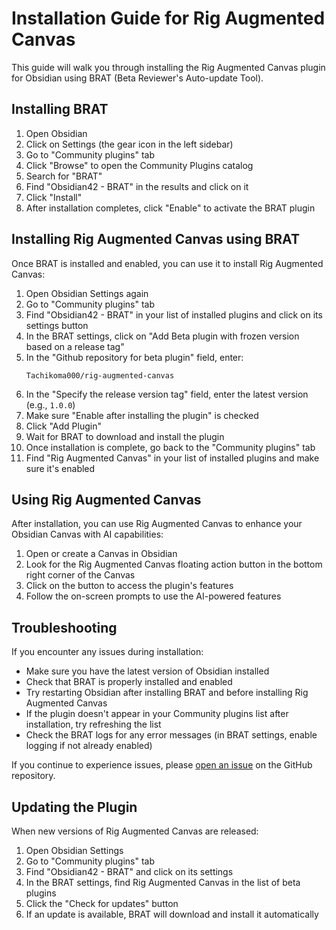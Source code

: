 # Installation Guide for Rig Augmented Canvas

This guide will walk you through installing the Rig Augmented Canvas plugin for Obsidian using BRAT (Beta Reviewer's Auto-update Tool).

## Installing BRAT

1. Open Obsidian
2. Click on Settings (the gear icon in the left sidebar)
3. Go to "Community plugins" tab
4. Click "Browse" to open the Community Plugins catalog
5. Search for "BRAT"
6. Find "Obsidian42 - BRAT" in the results and click on it
7. Click "Install"
8. After installation completes, click "Enable" to activate the BRAT plugin

## Installing Rig Augmented Canvas using BRAT

Once BRAT is installed and enabled, you can use it to install Rig Augmented Canvas:

1. Open Obsidian Settings again
2. Go to "Community plugins" tab
3. Find "Obsidian42 - BRAT" in your list of installed plugins and click on its settings button
4. In the BRAT settings, click on "Add Beta plugin with frozen version based on a release tag"
5. In the "Github repository for beta plugin" field, enter:
   ```
   Tachikoma000/rig-augmented-canvas
   ```
6. In the "Specify the release version tag" field, enter the latest version (e.g., `1.0.0`)
7. Make sure "Enable after installing the plugin" is checked
8. Click "Add Plugin"
9. Wait for BRAT to download and install the plugin
10. Once installation is complete, go back to the "Community plugins" tab
11. Find "Rig Augmented Canvas" in your list of installed plugins and make sure it's enabled

## Using Rig Augmented Canvas

After installation, you can use Rig Augmented Canvas to enhance your Obsidian Canvas with AI capabilities:

1. Open or create a Canvas in Obsidian
2. Look for the Rig Augmented Canvas floating action button in the bottom right corner of the Canvas
3. Click on the button to access the plugin's features
4. Follow the on-screen prompts to use the AI-powered features

## Troubleshooting

If you encounter any issues during installation:

- Make sure you have the latest version of Obsidian installed
- Check that BRAT is properly installed and enabled
- Try restarting Obsidian after installing BRAT and before installing Rig Augmented Canvas
- If the plugin doesn't appear in your Community plugins list after installation, try refreshing the list
- Check the BRAT logs for any error messages (in BRAT settings, enable logging if not already enabled)

If you continue to experience issues, please [open an issue](https://github.com/Tachikoma000/rig-augmented-canvas/issues) on the GitHub repository.

## Updating the Plugin

When new versions of Rig Augmented Canvas are released:

1. Open Obsidian Settings
2. Go to "Community plugins" tab
3. Find "Obsidian42 - BRAT" and click on its settings
4. In the BRAT settings, find Rig Augmented Canvas in the list of beta plugins
5. Click the "Check for updates" button
6. If an update is available, BRAT will download and install it automatically
